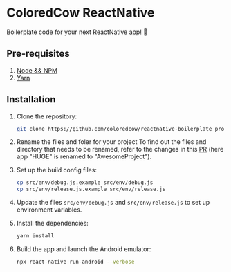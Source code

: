 # ColoredCow ReactNative
Boilerplate code for your next ReactNative app! :rocket:

## Pre-requisites
1. [Node && NPM](https://docs.npmjs.com/downloading-and-installing-node-js-and-npm)
2. [Yarn](https://classic.yarnpkg.com/lang/en/docs/install/#mac-stable)

## Installation
1. Clone the repository:
   ```sh
   git clone https://github.com/coloredcow/reactnative-boilerplate project-name
   ```
2. Rename the files and foler for your project
   To find out the files and directory that needs to be renamed, refer to the changes in this [PR](https://github.com/ColoredCow/reactnative-init/pull/1/files) (here app "HUGE" is renamed to "AwesomeProject").

3. Set up the build config files:
    ```sh
    cp src/env/debug.js.example src/env/debug.js
    cp src/env/release.js.example src/env/release.js
    ```
4. Update the files `src/env/debug.js` and `src/env/release.js` to set up environment variables.
5. Install the dependencies:
    ```sh
    yarn install
    ```
6. Build the app and launch the Android emulator:
    ```sh
    npx react-native run-android --verbose
    ```
